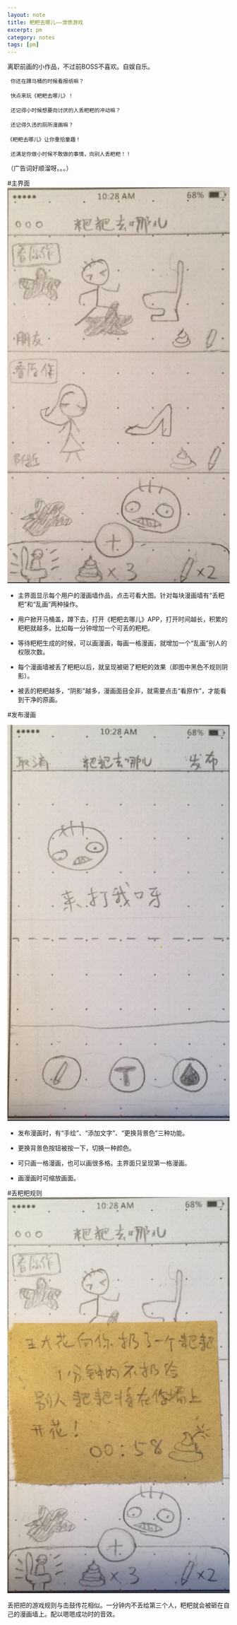 ```yaml
---
layout: note
title: 粑粑去哪儿——泄愤游戏
excerpt: pm
category: notes
tags: [pm]
---
```

离职前画的小作品，不过前BOSS不喜欢。自娱自乐。



     你还在蹲马桶的时候看报纸嘛？

     快点来玩《粑粑去哪儿》！

     还记得小时候想要向讨厌的人丢粑粑的冲动嘛？

     还记得久违的厕所漫画嘛？

    《粑粑去哪儿》让你重拾童趣！

     还满足你做小时候不敢做的事情，向别人丢粑粑！！

（广告词好顺溜呀。。。）



#主界面   
![baba1](../../images/notes/baba1.PNG)

 * 主界面显示每个用户的漫画墙作品，点击可看大图。针对每块漫画墙有“丢粑粑”和“乱画”两种操作。

 * 用户掀开马桶盖，蹲下去，打开《粑粑去哪儿》APP，打开时间越长，积累的粑粑就越多。比如每一分钟增加一个可丢的粑粑。

* 等待粑粑生成的时候，可以画漫画，每画一格漫画，就增加一个“乱画”别人的权限次数。

* 每个漫画墙被丢了粑粑以后，就呈现被砸了粑粑的效果（即图中黑色不规则阴影）。

* 被丢的粑粑越多，“阴影”越多，漫画面目全非，就需要点击“看原作”，才能看到干净的原画。





#发布漫画

![baba2](../../images/notes/baba2.PNG) 

 * 发布漫画时，有“手绘”、“添加文字”、“更换背景色”三种功能。

 * 更换背景色按钮被按一下，切换一种颜色。

 * 可只画一格漫画，也可以画很多格。主界面只呈现第一格漫画。
 
 * 画漫画时可缩放画面。
 
 



#丢粑粑规则
![baba3](../../images/notes/baba3.PNG)

丢把把的游戏规则与击鼓传花相似。一分钟内不丢给第三个人，粑粑就会被砸在自己的漫画墙上。配以嗯嗯成功时的音效。

